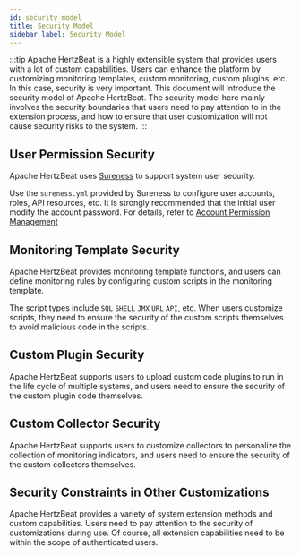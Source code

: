 ```yaml
---
id: security_model  
title: Security Model      
sidebar_label: Security Model
---
```


:::tip
Apache HertzBeat is a highly extensible system that provides users with a lot of custom capabilities. Users can enhance the platform by customizing monitoring templates, custom monitoring, custom plugins, etc. In this case, security is very important.
This document will introduce the security model of Apache HertzBeat.
The security model here mainly involves the security boundaries that users need to pay attention to in the extension process, and how to ensure that user customization will not cause security risks to the system.
:::

## User Permission Security

Apache HertzBeat uses [Sureness](https://github.com/dromara/sureness) to support system user security.

Use the `sureness.yml` provided by Sureness to configure user accounts, roles, API resources, etc. It is strongly recommended that the initial user modify the account password. For details, refer to [Account Permission Management](../start/account-modify)

## Monitoring Template Security

Apache HertzBeat provides monitoring template functions, and users can define monitoring rules by configuring custom scripts in the monitoring template.

The script types include `SQL` `SHELL` `JMX` `URL` `API`, etc. When users customize scripts, they need to ensure the security of the custom scripts themselves to avoid malicious code in the scripts.

## Custom Plugin Security

Apache HertzBeat supports users to upload custom code plugins to run in the life cycle of multiple systems, and users need to ensure the security of the custom plugin code themselves.

## Custom Collector Security

Apache HertzBeat supports users to customize collectors to personalize the collection of monitoring indicators, and users need to ensure the security of the custom collectors themselves.

## Security Constraints in Other Customizations

Apache HertzBeat provides a variety of system extension methods and custom capabilities. Users need to pay attention to the security of customizations during use. Of course, all extension capabilities need to be within the scope of authenticated users.
